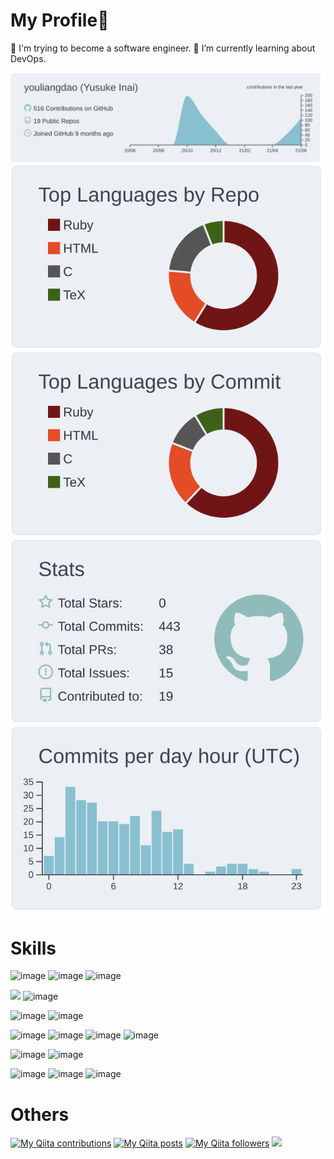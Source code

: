 # My Profile👋
  🔭 I'm trying to become a software engineer.
  🌱 I’m currently learning about DevOps.

[![](https://raw.githubusercontent.com/youliangdao/youliangdao/master/profile-summary-card-output/nord_bright/0-profile-details.svg)](https://github.com/vn7n24fzkq/github-profile-summary-cards)
[![](https://raw.githubusercontent.com/youliangdao/youliangdao/master/profile-summary-card-output/nord_bright/1-repos-per-language.svg)](https://github.com/vn7n24fzkq/github-profile-summary-cards) [![](https://raw.githubusercontent.com/youliangdao/youliangdao/master/profile-summary-card-output/nord_bright/2-most-commit-language.svg)](https://github.com/vn7n24fzkq/github-profile-summary-cards)
[![](https://raw.githubusercontent.com/youliangdao/youliangdao/master/profile-summary-card-output/nord_bright/3-stats.svg)](https://github.com/vn7n24fzkq/github-profile-summary-cards) [![](https://raw.githubusercontent.com/youliangdao/youliangdao/master/profile-summary-card-output/nord_bright/4-productive-time.svg)](https://github.com/vn7n24fzkq/github-profile-summary-cards)

# Skills
![image](https://user-images.githubusercontent.com/72332502/122312224-bb32cf00-cf4e-11eb-9e77-93f2e7dc353a.png)
![image](https://user-images.githubusercontent.com/72332502/122312394-15cc2b00-cf4f-11eb-869f-46577e8a5edb.png)
![image](https://user-images.githubusercontent.com/72332502/122312437-2b415500-cf4f-11eb-8289-03b010e75923.png)

![](https://img.shields.io/badge/-Rails-CC0000.svg?logo=rails&style=flat)
![image](https://user-images.githubusercontent.com/72332502/122312596-78252b80-cf4f-11eb-8ed6-d4e1c1922ec3.png)

![image](https://user-images.githubusercontent.com/72332502/122311951-3d6ec380-cf4e-11eb-872a-7e8d307cbb81.png)
![image](https://user-images.githubusercontent.com/72332502/122311970-4364a480-cf4e-11eb-8aa2-72a48d2372dd.png)

![image](https://user-images.githubusercontent.com/72332502/122312006-57100b00-cf4e-11eb-9b53-4b33628306b9.png)
![image](https://user-images.githubusercontent.com/72332502/122312026-6000dc80-cf4e-11eb-9713-0f53438fa4ce.png)
![image](https://user-images.githubusercontent.com/72332502/122312052-6c853500-cf4e-11eb-8f04-c04fe4d94118.png)
![image](https://user-images.githubusercontent.com/72332502/122313954-2e8a1000-cf52-11eb-8c9c-2c3ba2d49e63.png)

![image](https://user-images.githubusercontent.com/72332502/122312067-7149e900-cf4e-11eb-9624-0011705c9325.png)
![image](https://user-images.githubusercontent.com/72332502/122312073-74dd7000-cf4e-11eb-9db1-043abad1ddeb.png)

![image](https://user-images.githubusercontent.com/72332502/122312085-7ad35100-cf4e-11eb-8667-3d6601534808.png)
![image](https://user-images.githubusercontent.com/72332502/122312099-7eff6e80-cf4e-11eb-9067-346069f56c8c.png)
![image](https://user-images.githubusercontent.com/72332502/122312106-8292f580-cf4e-11eb-9d8d-fb81e7b85e5c.png)

# Others
[![My Qiita contributions](https://qiita-badge.apiapi.app/s/yusuke_blog1026/contributions.svg)](http://qiita.com/yusuke_blog1026)
[![My Qiita posts](https://qiita-badge.apiapi.app/s/yusuke_blog1026/posts.svg)](http://qiita.com/yusuke_blog1026)
[![My Qiita followers](https://qiita-badge.apiapi.app/s/yusuke_blog1026/followers.svg)](http://qiita.com/yusuke_blog1026)
![](https://komarev.com/ghpvc/?username=youliangdao&color=green)

